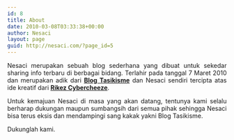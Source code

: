 ```yaml
---
id: 8
title: About
date: 2010-03-08T03:33:38+00:00
author: Nesaci
layout: page
guid: http://nesaci.com/?page_id=5
---
```

<p style="text-align: justify;">
  Nesaci merupakan sebuah blog sederhana yang dibuat untuk sekedar sharing info terbaru di berbagai bidang. Terlahir pada tanggal 7 Maret 2010 dan merupakan adik dari <a title="Klik untuk berkunjung ke Blog Tasikisme" href="http://www.tasikisme.com" rel="nofollow" target="_blank"><strong>Blog Tasikisme</strong></a> dan Nesaci sendiri tercipta atas ide kreatif dari <a title="Blog Rikez Cybercheeze" href="http://www.rikez.com" rel="nofollow" target="_blank"><strong>Rikez Cybercheeze</strong></a>.
</p>

<p style="text-align: justify;">
  Untuk kemajuan Nesaci di masa yang akan datang, tentunya kami selalu berharap dukungan maupun sumbangsih dari semua pihak sehingga Nesaci bisa terus eksis dan mendampingi sang kakak yakni Blog Tasikisme.
</p>

<p style="text-align: justify;">
  Dukunglah kami.
</p>